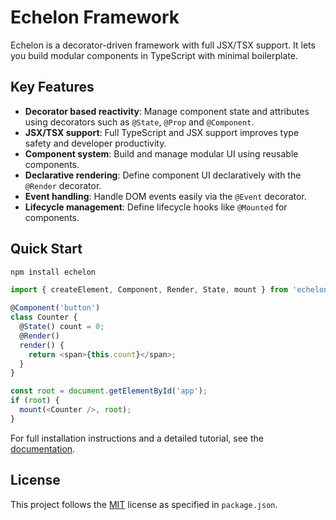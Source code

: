 # Echelon Framework

Echelon is a decorator-driven framework with full JSX/TSX support. It lets you build modular components in TypeScript with minimal boilerplate.

## Key Features

* **Decorator based reactivity**: Manage component state and attributes using decorators such as `@State`, `@Prop` and `@Component`.
* **JSX/TSX support**: Full TypeScript and JSX support improves type safety and developer productivity.
* **Component system**: Build and manage modular UI using reusable components.
* **Declarative rendering**: Define component UI declaratively with the `@Render` decorator.
* **Event handling**: Handle DOM events easily via the `@Event` decorator.
* **Lifecycle management**: Define lifecycle hooks like `@Mounted` for components.

## Quick Start

```bash
npm install echelon
```

```typescript jsx
import { createElement, Component, Render, State, mount } from 'echelon';

@Component('button')
class Counter {
  @State() count = 0;
  @Render()
  render() {
    return <span>{this.count}</span>;
  }
}

const root = document.getElementById('app');
if (root) {
  mount(<Counter />, root);
}
```

For full installation instructions and a detailed tutorial, see the [documentation](docs/README.md).

## License

This project follows the [MIT](LICENSE) license as specified in `package.json`.
